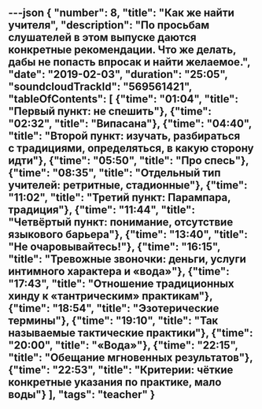 ---json
{
	"number": 8,
	"title": "Как&nbsp;же найти учителя",
	"description": "По&nbsp;просьбам слушателей в&nbsp;этом выпуске даются конкретные рекомендации. Что&nbsp;же делать, дабы не&nbsp;попасть впросак и&nbsp;найти желаемое.",
	"date": "2019-02-03",
	"duration": "25:05",
	"soundcloudTrackId": "569561421",
	"tableOfContents": [
		{"time": "01:04", "title": "Первый пункт: не&nbsp;спешить"},
		{"time": "02:32", "title": "Випасана"},
		{"time": "04:40", "title": "Второй пункт: изучать, разбираться с&nbsp;традициями, определяться, в&nbsp;какую сторону идти"},
		{"time": "05:50", "title": "Про спесь"},
		{"time": "08:35", "title": "Отдельный тип учителей: ретритные, стадионные"},
		{"time": "11:02", "title": "Третий пункт: Парампара, традиция"},
		{"time": "11:44", "title": "Четвёртый пункт: понимание, отсутствие языкового барьера"},
		{"time": "13:40", "title": "Не&nbsp;очаровывайтесь!"},
		{"time": "16:15", "title": "Тревожные звоночки: деньги, услуги интимного характера и&nbsp;&laquo;вода&raquo;"},
		{"time": "17:43", "title": "Отношение традиционных хинду к&nbsp;&laquo;тантрическим&raquo; практикам"},
		{"time": "18:54", "title": "Эзотерические термины"},
		{"time": "19:10", "title": "Так называемые тактические практики"},
		{"time": "20:00", "title": "&laquo;Вода&raquo;"},
		{"time": "22:15", "title": "Обещание мгновенных результатов"},
		{"time": "22:53", "title": "Критерии: чёткие конкретные указания по&nbsp;практике, мало воды"}
	],
	"tags": "teacher"
}
---














